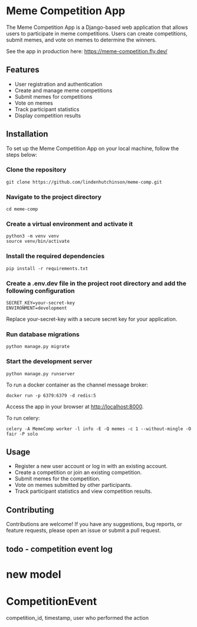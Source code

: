 # Meme Competition App

The Meme Competition App is a Django-based web application that allows users to participate in meme competitions. Users can create competitions, submit memes, and vote on memes to determine the winners.

See the app in production here: <https://meme-competition.fly.dev/>

## Features

- User registration and authentication
- Create and manage meme competitions
- Submit memes for competitions
- Vote on memes
- Track participant statistics
- Display competition results

## Installation

To set up the Meme Competition App on your local machine, follow the steps below:

### Clone the repository

    git clone https://github.com/lindenhutchinson/meme-comp.git

### Navigate to the project directory

    cd meme-comp

### Create a virtual environment and activate it

    python3 -m venv venv
    source venv/bin/activate

### Install the required dependencies

    pip install -r requirements.txt

### Create a .env.dev file in the project root directory and add the following configuration

    SECRET_KEY=your-secret-key
    ENVIRONMENT=development

Replace your-secret-key with a secure secret key for your application.

### Run database migrations

    python manage.py migrate

### Start the development server

    python manage.py runserver

To run a docker container as the channel message broker:

    docker run -p 6379:6379 -d redis:5

Access the app in your browser at <http://localhost:8000>.

To run celery:

    celery -A MemeComp worker -l info -E -Q memes -c 1 --without-mingle -O fair -P solo

## Usage

- Register a new user account or log in with an existing account.
- Create a competition or join an existing competition.
- Submit memes for the competition.
- Vote on memes submitted by other participants.
- Track participant statistics and view competition results.

## Contributing

Contributions are welcome! If you have any suggestions, bug reports, or feature requests, please open an issue or submit a pull request.



## todo - competition event log
# new model
# CompetitionEvent
 competition_id, 
 timestamp, 
 user who performed the action

 
